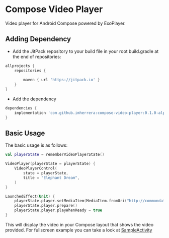 # Compose Video Player
Video player for Android Compose powered by ExoPlayer.

## Adding Dependency

* Add the JitPack repository to your build file in your root build.gradle at the end of repositories:
```groovy
allprojects {
    repositories {
		
		maven { url 'https://jitpack.io' }
	}
}
```

*  Add the dependency
```groovy
dependencies {
    implementation 'com.github.imherrera:compose-video-player:0.1.0-alpha'
}
```

## Basic Usage

The basic usage is as follows:

```kotlin
val playerState = rememberVideoPlayerState()

VideoPlayer(playerState = playerState) {
    VideoPlayerControl(
        state = playerState,
        title = "Elephant Dream",
    )
}

LaunchedEffect(Unit) {
    playerState.player.setMediaItem(MediaItem.fromUri("http://commondatastorage.googleapis.com/gtv-videos-bucket/sample/ElephantsDream.mp4"))
    playerState.player.prepare()
    playerState.player.playWhenReady = true
}
```

This will display the video in your Compose layout that shows the video provided. 
For fullscreen example you can take a look at [SampleActivity](sample_app/src/main/java/com/example/composeplayersample/MainActivity.kt)

